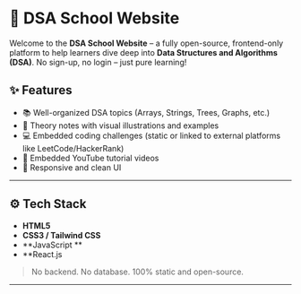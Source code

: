 # 🧠 DSA School Website

Welcome to the **DSA School Website** – a fully open-source, frontend-only platform to help learners dive deep into **Data Structures and Algorithms (DSA)**. No sign-up, no login – just pure learning!


<!--## 🌐 Live Demo-->


<!--👉 [Click here to visit the live site](https://your-live-site-url.com)-->


## ✨ Features

- 📚 Well-organized DSA topics (Arrays, Strings, Trees, Graphs, etc.)
- 🧠 Theory notes with visual illustrations and examples
- 💻 Embedded coding challenges (static or linked to external platforms like LeetCode/HackerRank)
- 🎥 Embedded YouTube tutorial videos
- 📌 Responsive and clean UI

---

## ⚙️ Tech Stack

- **HTML5**
- **CSS3 / Tailwind CSS**
- **JavaScript **
- **React.js

> No backend. No database. 100% static and open-source.

---

